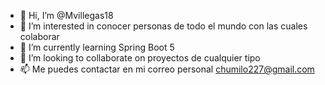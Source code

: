- 👋 Hi, I’m @Mvillegas18
- 👀 I’m interested in  conocer personas de todo el mundo con las cuales colaborar
- 🌱 I’m currently learning  Spring Boot 5
- 💞️ I’m looking to collaborate on  proyectos  de cualquier tipo
- 📫 Me puedes contactar en mi correo personal chumilo227@gmail.com
<!---Mvillegas18/Mvillegas18 is a ✨ special ✨ repository because its `README.md` (this file) appears on your GitHub profile.
You can click the Preview link to take a look at your changes.
--->
